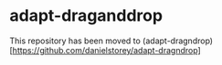 # adapt-draganddrop

This repository has been moved to (adapt-dragndrop)[https://github.com/danielstorey/adapt-dragndrop]
